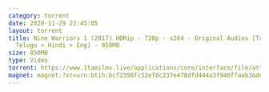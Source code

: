 ```yaml
---
category: torrent
date: 2020-11-29 22:45:05
layout: torrent
title: Nine Warriors 1 (2017) HDRip - 720p - x264 - Original Audios [Tamil +
  Telugu + Hindi + Eng] - 850MB
size: 850MB
type: Video
torrent: https://www.1tamilmv.live/applications/core/interface/file/attachment.php?id=69413
magnet: magnet:?xt=urn:btih:bcf2398fc52ef8c237e478dfd444a3f946ffaab3&dn=www.1TamilMV.live%20-%20Nine%20Warriors%201%20(2017)%20HDRip%20-%20720p%20-%20Org%20%5bTam%20%2b%20Tel%20%2b%20Hin%20%2b%20Eng%5d%20-%20850MB.mkv&tr=udp%3a%2f%2fp4p.arenabg.com%3a1337%2fannounce&tr=http%3a%2f%2fpow7.com%3a80%2fannounce&tr=udp%3a%2f%2ftracker.tiny-vps.com%3a6969%2fannounce&tr=http%3a%2f%2ftracker2.itzmx.com%3a6961%2fannounce&tr=udp%3a%2f%2f151.80.120.114%3a2710%2fannounce&tr=udp%3a%2f%2f9.rarbg.com%3a2790%2fannounce&tr=udp%3a%2f%2f9.rarbg.to%3a2740%2fannounce&tr=udp%3a%2f%2fopen.stealth.si%3a80%2fannounce&tr=udp%3a%2f%2ftracker.leechers-paradise.org%3a6969%2fannounce&tr=udp%3a%2f%2ftracker.opentrackr.org%3a1337%2fannounce&tr=http%3a%2f%2ft.nyaatracker.com%3a80%2fannounce
---
```


